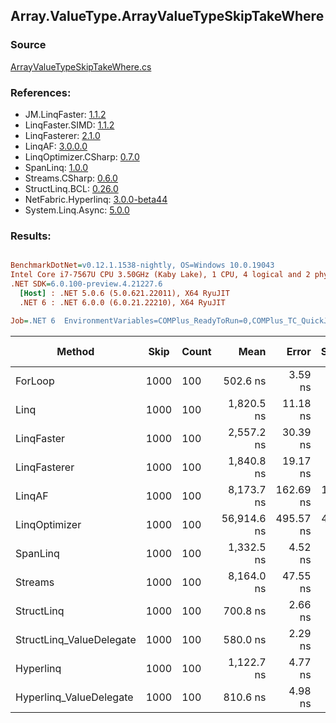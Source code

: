 ﻿## Array.ValueType.ArrayValueTypeSkipTakeWhere

### Source
[ArrayValueTypeSkipTakeWhere.cs](../LinqBenchmarks/Array/ValueType/ArrayValueTypeSkipTakeWhere.cs)

### References:
- JM.LinqFaster: [1.1.2](https://www.nuget.org/packages/JM.LinqFaster/1.1.2)
- LinqFaster.SIMD: [1.1.2](https://www.nuget.org/packages/LinqFaster.SIMD/1.0.3)
- LinqFasterer: [2.1.0](https://www.nuget.org/packages/LinqFasterer/2.1.0)
- LinqAF: [3.0.0.0](https://www.nuget.org/packages/LinqAF/3.0.0.0)
- LinqOptimizer.CSharp: [0.7.0](https://www.nuget.org/packages/LinqOptimizer.CSharp/0.7.0)
- SpanLinq: [1.0.0](https://www.nuget.org/packages/SpanLinq/1.0.0)
- Streams.CSharp: [0.6.0](https://www.nuget.org/packages/Streams.CSharp/0.6.0)
- StructLinq.BCL: [0.26.0](https://www.nuget.org/packages/StructLinq/0.26.0)
- NetFabric.Hyperlinq: [3.0.0-beta44](https://www.nuget.org/packages/NetFabric.Hyperlinq/3.0.0-beta44)
- System.Linq.Async: [5.0.0](https://www.nuget.org/packages/System.Linq.Async/5.0.0)

### Results:
``` ini

BenchmarkDotNet=v0.12.1.1538-nightly, OS=Windows 10.0.19043
Intel Core i7-7567U CPU 3.50GHz (Kaby Lake), 1 CPU, 4 logical and 2 physical cores
.NET SDK=6.0.100-preview.4.21227.6
  [Host] : .NET 5.0.6 (5.0.621.22011), X64 RyuJIT
  .NET 6 : .NET 6.0.0 (6.0.21.22210), X64 RyuJIT

Job=.NET 6  EnvironmentVariables=COMPlus_ReadyToRun=0,COMPlus_TC_QuickJitForLoops=1,COMPlus_TieredPGO=1  Runtime=.NET 6.0  

```
|                   Method | Skip | Count |        Mean |     Error |    StdDev |  Ratio | RatioSD |   Gen 0 |   Gen 1 | Gen 2 | Allocated |
|------------------------- |----- |------ |------------:|----------:|----------:|-------:|--------:|--------:|--------:|------:|----------:|
|                  ForLoop | 1000 |   100 |    502.6 ns |   3.59 ns |   3.18 ns |   1.00 |    0.00 |       - |       - |     - |         - |
|                     Linq | 1000 |   100 |  1,820.5 ns |  11.18 ns |   9.91 ns |   3.62 |    0.03 |  0.1526 |       - |     - |     320 B |
|               LinqFaster | 1000 |   100 |  2,557.2 ns |  30.39 ns |  26.94 ns |   5.09 |    0.06 | 10.7803 |       - |     - |  22,560 B |
|             LinqFasterer | 1000 |   100 |  1,840.8 ns |  19.17 ns |  17.93 ns |   3.66 |    0.05 |  4.6501 |       - |     - |   9,744 B |
|                   LinqAF | 1000 |   100 |  8,173.7 ns | 162.69 ns | 152.18 ns |  16.23 |    0.33 |       - |       - |     - |         - |
|            LinqOptimizer | 1000 |   100 | 56,914.6 ns | 495.57 ns | 439.31 ns | 113.25 |    0.64 | 57.6782 | 19.2261 |     - | 157,949 B |
|                 SpanLinq | 1000 |   100 |  1,332.5 ns |   4.52 ns |   3.78 ns |   2.65 |    0.01 |       - |       - |     - |         - |
|                  Streams | 1000 |   100 |  8,164.0 ns |  47.55 ns |  44.48 ns |  16.25 |    0.10 |  0.5493 |       - |     - |   1,152 B |
|               StructLinq | 1000 |   100 |    700.8 ns |   2.66 ns |   2.36 ns |   1.39 |    0.01 |  0.0458 |       - |     - |      96 B |
| StructLinq_ValueDelegate | 1000 |   100 |    580.0 ns |   2.29 ns |   2.03 ns |   1.15 |    0.01 |       - |       - |     - |         - |
|                Hyperlinq | 1000 |   100 |  1,122.7 ns |   4.77 ns |   4.23 ns |   2.23 |    0.02 |       - |       - |     - |         - |
|  Hyperlinq_ValueDelegate | 1000 |   100 |    810.6 ns |   4.98 ns |   4.42 ns |   1.61 |    0.02 |       - |       - |     - |         - |
